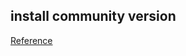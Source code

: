 
## install community version
[Reference](https://www.mongodb.com/docs/manual/tutorial/install-mongodb-on-ubuntu-tarball/)